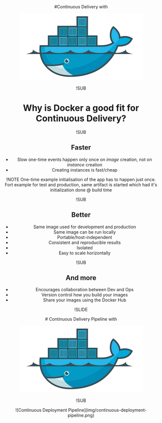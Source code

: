 <!-- .slide: data-background="#6B205E" -->
<center>
#Continuous Delivery
with

![Docker logo](img/docker-logo-no-text.png) <!-- .element: class="noborder" -->

!SUB
<!-- .slide: data-background="#6B205E" -->
# Why is Docker a good fit for Continuous Delivery? <!-- .element: style="text-align: center" -->

!SUB
## Faster
- Slow one-time events happen only once on _image_ creation, not on _instance_ creation
- Creating instances is fast/cheap

!NOTE
One-time example initialisation of the app has to happen just once. Fort example for test and production, same artifact is started which had it's initialization done @ build time

!SUB
## Better
- Same image used for development and production
- Same image can be run locally
- Portable/host-independent
- Consistent and reproducible results
- Isolated
- Easy to scale horizontally

!SUB
## And more
- Encourages collaboration between Dev and Ops
- Version control how you build your images
- Share your images using the Docker Hub


!SLIDE
<!-- .slide: data-background="#6B205E" -->
<center>
# Continuous Delivery Pipeline
with

![Docker logo](img/docker-logo-no-text.png) <!-- .element: class="noborder" -->

!SUB
<!-- .slide: data-background="#6B205E" -->
<center>
![Continuous Deployment Pipeline](img/continuous-deployment-pipeline.png) <!-- .element: class="noborder" -->
